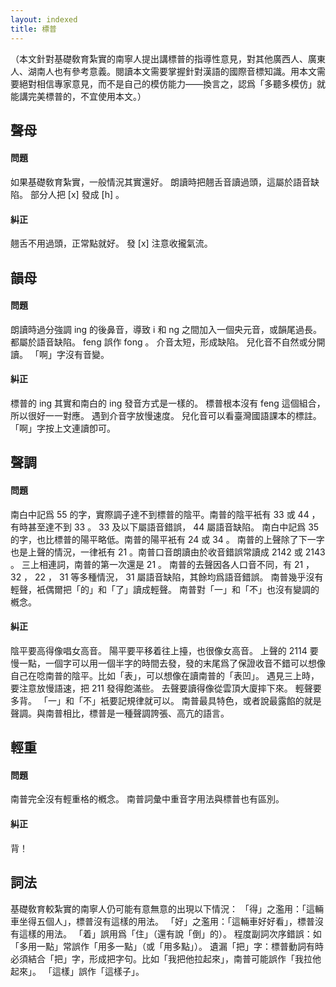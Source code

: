 ```yaml
---
layout: indexed
title: 標普
---
```

（本文針對基礎敎育紮實的南寧人提出講標普的指導性意見，對其他廣西人、廣東人、湖南人也有參考意義。閱讀本文需要掌握針對漢語的國際音標知識。用本文需要絕對相信專家意見，而不是自己的模仿能力——換言之，認爲「多聽多模仿」就能講完美標普的，不宜使用本文。）

## 聲母

#### 問題
如果基礎敎育紮實，一般情況其實還好。
朗讀時把翹舌音讀過頭，這屬於語音缺陷。
部分人把 [x] 發成 [h] 。

#### 糾正
翹舌不用過頭，正常點就好。
發 [x] 注意收攏氣流。

## 韻母

#### 問題
朗讀時過分強調 ing 的後鼻音，導致 i 和 ng 之間加入一個央元音，或韻尾過長。都屬於語音缺陷。
feng 誤作 fong 。
介音太短，形成缺陷。
兒化音不自然或分開讀。
「啊」字沒有音變。

#### 糾正
標普的 ing 其實和南白的 ing 發音方式是一樣的。
標普根本沒有 feng 這個組合，所以很好一一對應。
遇到介音字放慢速度。
兒化音可以看臺灣國語課本的標註。
「啊」字按上文連讀卽可。

## 聲調

#### 問題
南白中記爲 55 的字，實際調子達不到標普的陰平。南普的陰平衹有 33 或 44 ，有時甚至達不到 33 。 33 及以下屬語音錯誤， 44 屬語音缺陷。
南白中記爲 35 的字，也比標普的陽平略低。南普的陽平衹有 24 或 34 。
南普的上聲除了下一字也是上聲的情況，一律衹有 21 。南普口音朗讀由於收音錯誤常讀成 2142 或 2143 。
三上相連詞，南普的第一次還是 21 。
南普的去聲因各人口音不同，有 21 ， 32 ， 22 ， 31 等多種情況， 31 屬語音缺陷，其餘均爲語音錯誤。
南普幾乎沒有輕聲，衹偶爾把「的」和「了」讀成輕聲。
南普對「一」和「不」也沒有變調的槪念。

#### 糾正
陰平要高得像唱女高音。
陽平要平移着往上擡，也很像女高音。
上聲的 2114 要慢一點，一個字可以用一個半字的時間去發，發的末尾爲了保證收音不錯可以想像自己在唸南普的陰平。比如「表」，可以想像在讀南普的「表凹」。
遇見三上時，要注意放慢語速，把 211 發得飽滿些。
去聲要讀得像從雲頂大廈摔下來。
輕聲要多背。
「一」和「不」衹要記規律就可以。
南普最具特色，或者說最露餡的就是聲調。與南普相比，標普是一種聲調誇張、高亢的語言。

## 輕重

#### 問題
南普完全沒有輕重格的槪念。
南普詞彙中重音字用法與標普也有區別。

#### 糾正
背！

## 詞法
基礎敎育較紮實的南寧人仍可能有意無意的出現以下情況：
「得」之濫用：「這輛車坐得五個人」，標普沒有這樣的用法。
「好」之濫用：「這輛車好好看」，標普沒有這樣的用法。
「着」誤用爲「住」（還有說「倒」的）。
程度副詞次序錯誤：如「多用一點」常誤作「用多一點」（或「用多點」）。
遺漏「把」字：標普動詞有時必須結合「把」字，形成把字句。比如「我把他拉起來」，南普可能誤作「我拉他起來」。
「這樣」誤作「這樣子」。